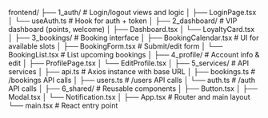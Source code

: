 frontend/
├── 1_auth/                   # Login/logout views and logic
│   ├── LoginPage.tsx
│   └── useAuth.ts            # Hook for auth + token
│
├── 2_dashboard/              # VIP dashboard (points, welcome)
│   ├── Dashboard.tsx
│   └── LoyaltyCard.tsx
│
├── 3_bookings/               # Booking interface
│   ├── BookingCalendar.tsx   # UI for available slots
│   ├── BookingForm.tsx       # Submit/edit form
│   └── BookingList.tsx       # List upcoming bookings
│
├── 4_profile/                # Account info & edit
│   ├── ProfilePage.tsx
│   └── EditProfile.tsx
│
├── 5_services/               # API services
│   ├── api.ts                # Axios instance with base URL
│   ├── bookings.ts           # /bookings API calls
│   ├── users.ts              # /users API calls
│   └── auth.ts               # /auth API calls
│
├── 6_shared/                 # Reusable components
│   ├── Button.tsx
│   ├── Modal.tsx
│   └── Notification.tsx
│
├── App.tsx                   # Router and main layout
└── main.tsx                  # React entry point
